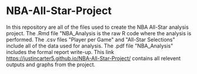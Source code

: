 # NBA-All-Star-Project
In this repository are all of the files used to create the NBA All-Star analysis project. The .Rmd file "NBA_Analysis is the raw R code where the analysis is performed. The .csv files "Player per Game" and "All-Star Selections" include all of the data used for analysis. The .pdf file "NBA_Analysis" includes the formal report write-up. This link https://justincarter5.github.io/NBA-All-Star-Project/ contains all relevent outputs and graphs from the project.
